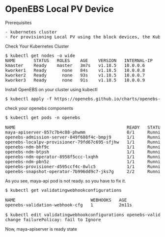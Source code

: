 # OpenEBS Local PV Device

Prerequisites
<pre>
- kubernetes cluster
- For provisioning Local PV using the block devices, the Kubernetes nodes should have block devices attached to the nodes. The block devices can optionally be formatted and mounted.
</pre>
Check Your Kubernetes Cluster
<pre>
$ kubectl get nodes -o wide
NAME       STATUS   ROLES    AGE    VERSION   INTERNAL-IP   EXTERNAL-IP   OS-IMAGE             KERNEL-VERSION     CONTAINER-RUNTIME
kmaster    Ready    master   3m7s   v1.18.5   10.0.0.6      <none>        Ubuntu 18.04.5 LTS   5.4.0-1047-azure   docker://20.10.6
kworker1   Ready      none   84s    v1.18.5   10.0.0.8      <none>        Ubuntu 18.04.5 LTS   5.4.0-1047-azure   docker://20.10.6
kworker2   Ready      none   93s    v1.18.5   10.0.0.7      <none>        Ubuntu 18.04.5 LTS   5.4.0-1047-azure   docker://20.10.6
kworker3   Ready      none   91s    v1.18.5   10.0.0.9      <none>        Ubuntu 18.04.5 LTS   5.4.0-1047-azure   docker://20.10.6
</pre>
Install OpenEBS on your cluster using kubectl
<pre>
$ kubectl apply -f https://openebs.github.io/charts/openebs-operator.yaml
</pre>
check your openebs components
<pre>
$ kubectl get pods -n openebs

NAME                                           READY   STATUS    RESTARTS   AGE
maya-apiserver-857c7b4c88-phwmm                0/1     Running   0          63s
openebs-admission-server-849f688f4c-bmpj9      1/1     Running   0          62s
openebs-localpv-provisioner-79fd67c695-sfjhw   1/1     Running   0          60s
openebs-ndm-bhf9c                              1/1     Running   0          62s
openebs-ndm-btpsh                              1/1     Running   0          62s
openebs-ndm-operator-8958f5ccc-lxqhh           1/1     Running   0          62s
openebs-ndm-pbn5z                              1/1     Running   0          62s
openebs-provisioner-d595ccf4c-8wlc5            1/1     Running   0          63s
openebs-snapshot-operator-7b996dd9c7-jks7g     2/2     Running   0          62s
</pre>
As you see, maya-api pod is not ready. so you have to fix it.
<pre>
$ kubectl get validatingwebhookconfigurations

NAME                             WEBHOOKS   AGE
openebs-validation-webhook-cfg   1          2m11s

$ kubectl edit validatingwebhookconfigurations openebs-validation-webhook-cfg
change failurePolicay: fail to Ignore
</pre>
Now, maya-apiserver is ready state



